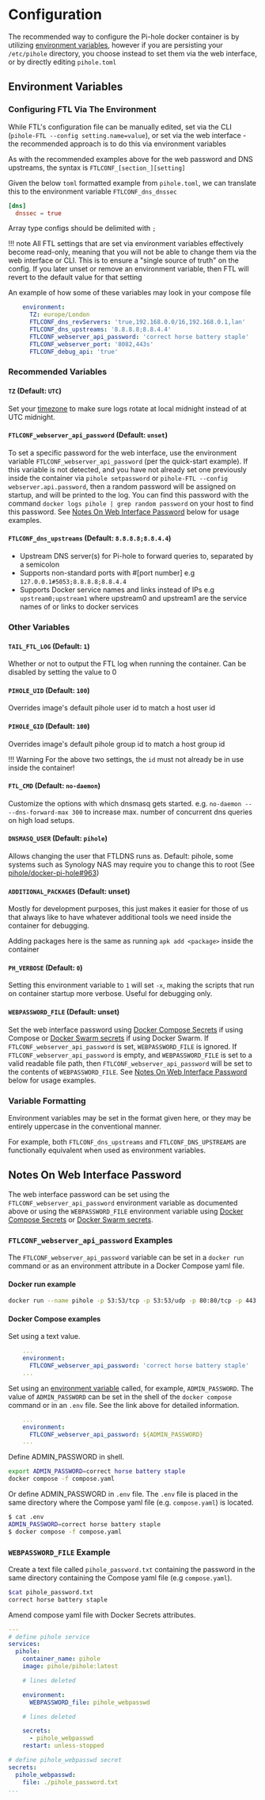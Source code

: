 # Configuration

The recommended way to configure the Pi-hole docker container is by utilizing [environment variables](https://docs.docker.com/compose/how-tos/environment-variables/), however if you are persisting your `/etc/pihole` directory, you choose instead to set them via the web interface, or by directly editing `pihole.toml`

## Environment Variables

### Configuring FTL Via The Environment

While FTL's configuration file can be manually edited, set via the CLI (`pihole-FTL --config setting.name=value`), or set via the web interface - the recommended approach is to do this via environment variables

As with the recommended examples above for the web password and DNS upstreams, the syntax is `FTLCONF_[section_][setting]`

Given the below `toml` formatted example from `pihole.toml`, we can translate this to the environment variable `FTLCONF_dns_dnssec`

```toml
[dns]
  dnssec = true
```

Array type configs should be delimited with `;`

!!! note
    All FTL settings that are set via environment variables effectively become read-only, meaning that you will not be able to change them via the web interface or CLI. This is to ensure a "single source of truth" on the config. If you later unset or remove an environment variable, then FTL will revert to the default value for that setting

An example of how some of these variables may look in your compose file

```yaml
    environment:
      TZ: europe/London
      FTLCONF_dns_revServers: 'true,192.168.0.0/16,192.168.0.1,lan'
      FTLCONF_dns_upstreams: '8.8.8.8;8.8.4.4'
      FTLCONF_webserver_api_password: 'correct horse battery staple'
      FTLCONF_webserver_port: '8082,443s'
      FTLCONF_debug_api: 'true'
```

### Recommended Variables

#### `TZ` (Default: `UTC`)

Set your [timezone](https://en.wikipedia.org/wiki/List_of_tz_database_time_zones) to make sure logs rotate at local midnight instead of at UTC midnight.

#### `FTLCONF_webserver_api_password` (Default: `unset`)

To set a specific password for the web interface, use the environment variable `FTLCONF_webserver_api_password` (per the quick-start example). If this variable is not detected, and you have not already set one previously inside the container via `pihole setpassword` or `pihole-FTL --config webserver.api.password`, then a random password will be assigned on startup, and will be printed to the log. You can find this password with the command `docker logs pihole | grep random password` on your host to find this password. See [Notes On Web Interface Password](#notes-on-web-interface-password) below for usage examples.

#### `FTLCONF_dns_upstreams` (Default: `8.8.8.8;8.8.4.4`)

- Upstream DNS server(s) for Pi-hole to forward queries to, separated by a semicolon
- Supports non-standard ports with #[port number] e.g `127.0.0.1#5053;8.8.8.8;8.8.4.4`
- Supports Docker service names and links instead of IPs e.g `upstream0;upstream1` where upstream0 and upstream1 are the service names of or links to docker services

### Other Variables

#### `TAIL_FTL_LOG` (Default: `1`)

Whether or not to output the FTL log when running the container. Can be disabled by setting the value to 0

#### `PIHOLE_UID` (Default: `100`)

Overrides image's default pihole user id to match a host user id

#### `PIHOLE_GID` (Default: `100`)

Overrides image's default pihole group id to match a host group id

!!! Warning
    For the above two settings, the `id` must not already be in use inside the container!

#### `FTL_CMD` (Default: `no-daemon`)

Customize the options with which dnsmasq gets started. e.g. `no-daemon -- --dns-forward-max 300` to increase max. number of concurrent dns queries on high load setups.

#### `DNSMASQ_USER` (Default: `pihole`)

Allows changing the user that FTLDNS runs as. Default: pihole, some systems such as Synology NAS may require you to change this to root (See [pihole/docker-pi-hole#963](https://github.com/pi-hole/docker-pi-hole/issues/963))

#### `ADDITIONAL_PACKAGES` (Default: unset)

Mostly for development purposes, this just makes it easier for those of us that always like to have whatever additional tools we need inside the container for debugging.

Adding packages here is the same as running `apk add <package>` inside the container

#### `PH_VERBOSE` (Default: `0`)

Setting this environment variable to `1` will set `-x`, making the scripts that run on container startup more verbose. Useful for debugging only.

#### `WEBPASSWORD_FILE` (Default: unset)

Set the web interface password using [Docker Compose Secrets](https://docs.docker.com/compose/how-tos/use-secrets/) if using Compose or [Docker Swarm secrets](https://docs.docker.com/engine/swarm/secrets/) if using Docker Swarm. If `FTLCONF_webserver_api_password` is set, `WEBPASSWORD_FILE` is ignored. If `FTLCONF_webserver_api_password` is empty, and `WEBPASSWORD_FILE` is set to a valid readable file path, then `FTLCONF_webserver_api_password` will be set to the contents of `WEBPASSWORD_FILE`. See [Notes On Web Interface Password](#notes-on-web-interface-password) below for usage examples.

### Variable Formatting

Environment variables may be set in the format given here, or they may be entirely uppercase in the conventional manner.

For example, both `FTLCONF_dns_upstreams` and `FTLCONF_DNS_UPSTREAMS` are functionally equivalent when used as environment variables.

## Notes On Web Interface Password

The web interface password can be set using the `FTLCONF_webserver_api_password` environment variable as documented above or using the `WEBPASSWORD_FILE` environment variable using [Docker Compose Secrets](https://docs.docker.com/compose/how-tos/use-secrets/) or [Docker Swarm secrets](https://docs.docker.com/engine/swarm/secrets/).

### `FTLCONF_webserver_api_password` Examples

The `FTLCONF_webserver_api_password` variable can be set in a `docker run` command or as an environment attribute in a Docker Compose yaml file.

#### Docker run example

```bash
docker run --name pihole -p 53:53/tcp -p 53:53/udp -p 80:80/tcp -p 443:443/tcp -e TZ=Europe/London -e FTLCONF_webserver_api_password="correct horse battery staple" -e FTLCONF_dns_listeningMode=all -v ./etc-pihole:/etc/pihole -v ./etc-dnsmasq.d:/etc/dnsmasq.d --cap-add NET_ADMIN --restart unless-stopped pihole/pihole:latest
```

#### Docker Compose examples

Set using a text value.

```yaml
    ...
    environment:
      FTLCONF_webserver_api_password: 'correct horse battery staple'
    ...
```

Set using an [environment variable](https://docs.docker.com/compose/how-tos/environment-variables/) called, for example, `ADMIN_PASSWORD`. The value of `ADMIN_PASSWORD` can be set in the shell of the `docker compose` command or in an `.env` file. See the link above for detailed information.

```yaml
    ...
    environment:
      FTLCONF_webserver_api_password: ${ADMIN_PASSWORD}
    ...
```

Define ADMIN_PASSWORD in shell.

```bash
export ADMIN_PASSWORD=correct horse battery staple
docker compose -f compose.yaml
```

Or define ADMIN_PASSWORD in `.env` file. The `.env` file is placed in the same directory where the Compose yaml file (e.g. `compose.yaml`) is located.

```bash
$ cat .env
ADMIN_PASSWORD=correct horse battery staple
$ docker compose -f compose.yaml
```

### `WEBPASSWORD_FILE` Example

Create a text file called `pihole_password.txt` containing the password in the same directory containing the Compose yaml file (e.g `compose.yaml`).

  ```bash
  $cat pihole_password.txt
  correct horse battery staple
  ```

Amend compose yaml file with Docker Secrets attributes.

```yaml
---
# define pihole service
services:
  pihole:
    container_name: pihole
    image: pihole/pihole:latest

    # lines deleted

    environment:
      WEBPASSWORD_file: pihole_webpasswd

    # lines deleted

    secrets:
      - pihole_webpasswd
    restart: unless-stopped

# define pihole_webpasswd secret
secrets:
  pihole_webpasswd:
    file: ./pihole_password.txt
...
```

